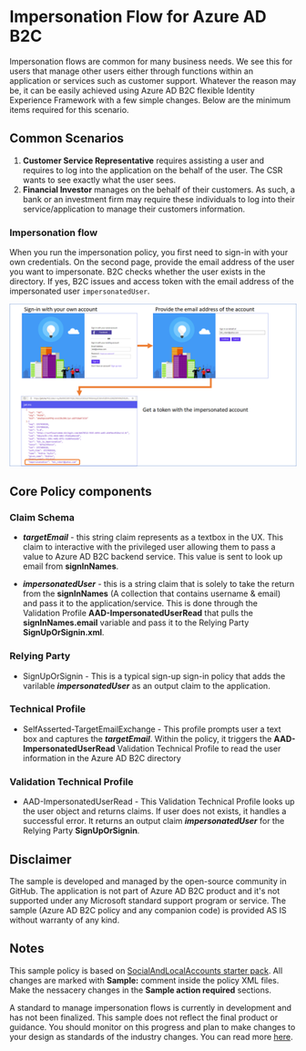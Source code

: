 # Impersonation Flow for Azure AD B2C
Impersonation flows are common for many business needs. We see this for users that manage other users either through functions within an application or services such as customer support. Whatever the reason may be, it can be easily achieved using Azure AD B2C flexible Identity Experience Framework with a few simple changes. Below are the minimum items required for this scenario. 

## Common Scenarios
1. **Customer Service Representative** requires assisting a user and requires to log into the application on the behalf of the user. The CSR wants to see exactly what the user sees.
2. **Financial Investor** manages on the behalf of their customers. As such, a bank or an investment firm may require these individuals to log into their service/application to manage their customers information.

### Impersonation flow
When you run the impersonation policy, you first need to sign-in with your own credentials. On the second page, provide the email address of the user you want to impersonate. B2C checks whether the user exists in the directory. If yes, B2C issues and access token with the email address of the impersonated user `impersonatedUser`.

![Impersonation flow](media/flow.png)

## Core Policy components

### Claim Schema
* ***targetEmail*** - this string claim represents as a textbox in the UX. This claim to interactive with the privileged user allowing them to pass a value to Azure AD B2C backend service. This value is sent to look up email from **signInNames**.

* ***impersonatedUser*** - this is a string claim that is solely to take the return from the **signInNames** (A collection that contains username & email) and pass it to the application/service. This is done through the Validation Profile **AAD-ImpersonatedUserRead** that pulls the **signInNames.email** variable and pass it to the Relying Party **SignUpOrSignin.xml**.

### Relying Party
* SignUpOrSignin - This is a typical sign-up sign-in policy that adds the varilable ***impersonatedUser*** as an output claim to the application.

### Technical Profile
* SelfAsserted-TargetEmailExchange - This profile prompts user a text box and captures the ***targetEmail***. Within the policy, it triggers the **AAD-ImpersonatedUserRead** Validation Technical Profile to read the user information in the Azure AD B2C directory

### Validation Technical Profile
* AAD-ImpersonatedUserRead - This Validation Technical Profile looks up the user object and returns claims. If user does not exists, it handles a successful error. It returns an output claim ***impersonatedUser*** for the Relying Party **SignUpOrSignin**. 

## Disclaimer
The sample is developed and managed by the open-source community in GitHub. The application is not part of Azure AD B2C product and it's not supported under any Microsoft standard support program or service. The sample (Azure AD B2C policy and any companion code) is provided AS IS without warranty of any kind.

## Notes
This sample policy is based on [SocialAndLocalAccounts starter pack](https://github.com/Azure-Samples/active-directory-b2c-custom-policy-starterpack/tree/master/SocialAndLocalAccounts). All changes are marked with **Sample:** comment inside the policy XML files. Make the nessacery changes in the **Sample action required** sections. 

A standard to manage impersonation flows is currently in development and has not been finalized. This sample does not reflect the final product or guidance. You should monitor on this progress and plan to make changes to your design as standards of the industry changes. You can read more [here](https://tools.ietf.org/html/draft-ietf-oauth-token-exchange-10 "OAuth 2.0 Token Exchange draft-ietf-oauth-token-exchange-10").